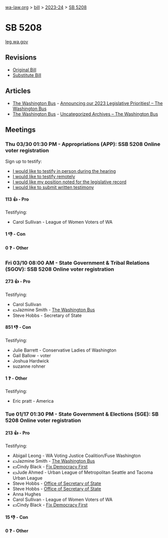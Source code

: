[wa-law.org](/) > [bill](/bill/) > [2023-24](/bill/2023-24/) > [SB 5208](/bill/2023-24/sb/5208/)

# SB 5208
[leg.wa.gov](https://app.leg.wa.gov/billsummary?BillNumber=5208&Year=2023&Initiative=false)

## Revisions
* [Original Bill](1/)
* [Substitute Bill](S/)

## Articles
* [The Washington Bus](/org/the_washington_bus/) - [Announcing our 2023 Legislative Priorities! – The Washington Bus](http://www.washingtonbus.org/2023/01/23/announcing-our-2023-legislative-priorities/#:~:text=5208)
* [The Washington Bus](/org/the_washington_bus/) - [Uncategorized Archives – The Washington Bus](http://www.washingtonbus.org/category/uncategorized/#:~:text=5208)

## Meetings
### Thu 03/30 01:30 PM - Appropriations (APP): SSB 5208 Online voter registration
Sign up to testify:
* [I would like to testify in person during the hearing](https://app.leg.wa.gov/csi/Testifier/Add?chamber=House&mId=31137&aId=154628&caId=22498&tId=1)
* [I would like to testify remotely](https://app.leg.wa.gov/csi/Testifier/Add?chamber=House&mId=31137&aId=154628&caId=22498&tId=2)
* [I would like my position noted for the legislative record](https://app.leg.wa.gov/csi/Testifier/Add?chamber=House&mId=31137&aId=154628&caId=22498&tId=3)
* [I would like to submit written testimony](https://app.leg.wa.gov/csi/Testifier/Add?chamber=House&mId=31137&aId=154628&caId=22498&tId=4)

#### 113 👍 - Pro
Testifying:
* Carol Sullivan - League of Women Voters of WA

#### 1 👎 - Con

#### 0 ❓ - Other

### Fri 03/10 08:00 AM - State Government & Tribal Relations (SGOV): SSB 5208 Online voter registration
#### 273 👍 - Pro
Testifying:
* Carol Sullivan
* 💵Jazmine Smith - [The Washington Bus](/org/the_washington_bus/)
* Steve Hobbs - Secretary of State

#### 851 👎 - Con
Testifying:
* Julie Barrett - Conservative Ladies of Washington
* Gail Ballow - voter
* Joshua Hardwick
* suzanne rohner

#### 1 ❓ - Other
Testifying:
* Eric pratt - America

### Tue 01/17 01:30 PM - State Government & Elections (SGE): SB 5208 Online voter registration
#### 213 👍 - Pro
Testifying:
* Abigail Leong - WA Voting Justice Coalition/Fuse Washington
* 💵Jazmine Smith - [The Washington Bus](/org/the_washington_bus/)
* 💵Cindy Black - [Fix Democracy First](/org/fix_democracy_first/)
* 💵Jude Ahmed - Urban League of Metropolitan Seattle and Tacoma Urban League
* Steve Hobbs - [Office of Secretary of State](/org/office_of_secretary_of_state/)
* Steve Hobbs - [Office of Secretary of State](/org/office_of_secretary_of_state/)
* Anna Hughes
* Carol Sullivan - League of Women Voters of WA
* 💵Cindy Black - [Fix Democracy First](/org/fix_democracy_first/)

#### 15 👎 - Con

#### 0 ❓ - Other
